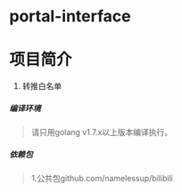 # portal-interface

# 项目简介
1. 转推白名单

##### 编译环境
> 请只用golang v1.7.x以上版本编译执行。

##### 依赖包
> 1.公共包github.com/namelessup/bilibili

